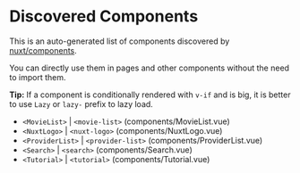 # Discovered Components

This is an auto-generated list of components discovered by [nuxt/components](https://github.com/nuxt/components).

You can directly use them in pages and other components without the need to import them.

**Tip:** If a component is conditionally rendered with `v-if` and is big, it is better to use `Lazy` or `lazy-` prefix to lazy load.

- `<MovieList>` | `<movie-list>` (components/MovieList.vue)
- `<NuxtLogo>` | `<nuxt-logo>` (components/NuxtLogo.vue)
- `<ProviderList>` | `<provider-list>` (components/ProviderList.vue)
- `<Search>` | `<search>` (components/Search.vue)
- `<Tutorial>` | `<tutorial>` (components/Tutorial.vue)
